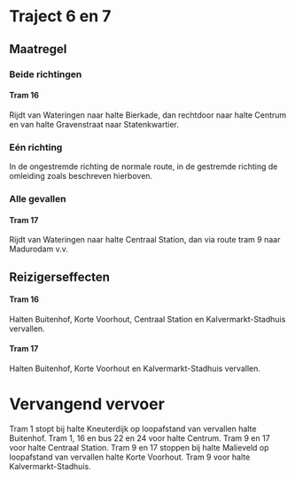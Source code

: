# Traject 6 en 7
## Maatregel
### Beide richtingen

#### Tram 16
Rijdt van Wateringen naar halte Bierkade, dan rechtdoor naar halte Centrum en van halte Gravenstraat naar Statenkwartier.

### Eén richting
In de ongestremde richting de normale route, in de gestremde richting de omleiding zoals beschreven hierboven. 

### Alle gevallen

#### Tram 17
Rijdt van Wateringen naar halte Centraal Station, dan via route tram 9 naar Madurodam v.v.

## Reizigerseffecten

#### Tram 16
Halten Buitenhof, Korte Voorhout, Centraal Station en Kalvermarkt-Stadhuis vervallen.

#### Tram 17
Halten Buitenhof, Korte Voorhout en Kalvermarkt-Stadhuis vervallen.

# Vervangend vervoer
Tram 1 stopt bij halte Kneuterdijk op loopafstand van vervallen halte Buitenhof.
Tram 1, 16 en bus 22 en 24 voor halte Centrum.
Tram 9 en 17 voor halte Centraal Station.
Tram 9 en 17 stoppen bij halte Malieveld op loopafstand van vervallen halte Korte Voorhout.
Tram 9 voor halte Kalvermarkt-Stadhuis.